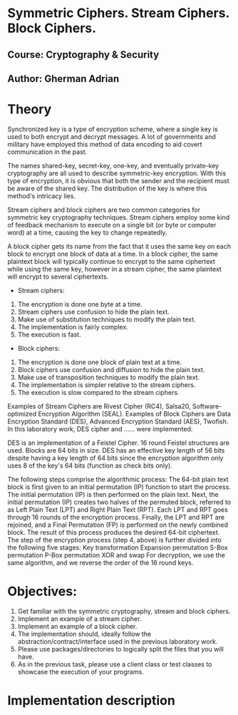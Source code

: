 ﻿# Symmetric Ciphers. Stream Ciphers. Block Ciphers.
## Course: Cryptography & Security
## Author: Gherman Adrian

# Theory
Synchronized key is a type of encryption scheme, where a single key is used to both encrypt and decrypt messages. A lot of governments and military have employed this method of data encoding to aid covert communication in the past.

The names shared-key, secret-key, one-key, and eventually private-key cryptography are all used to describe symmetric-key encryption. With this type of encryption, it is obvious that both the sender and the recipient must be aware of the shared key. The distribution of the key is where this method's intricacy lies.

Stream ciphers and block ciphers are two common categories for symmetric key cryptography techniques. Stream ciphers employ some kind of feedback mechanism to execute on a single bit (or byte or computer word) at a time, causing the key to change repeatedly.

A block cipher gets its name from the fact that it uses the same key on each block to encrypt one block of data at a time. In a block cipher, the same plaintext block will typically continue to encrypt to the same ciphertext while using the same key, however in a stream cipher, the same plaintext will encrypt to several ciphertexts.

- Stream ciphers:
1. The encryption is done one byte at a time.
2. Stream ciphers use confusion to hide the plain text.
3. Make use of substitution techniques to modify the plain text.
4. The implementation is fairly complex.
5. The execution is fast.

- Block ciphers:
1. The encryption is done one block of plain text at a time.
2. Block ciphers use confusion and diffusion to hide the plain text.
3. Make use of transposition techniques to modify the plain text.
4. The implementation is simpler relative to the stream ciphers.
5. The execution is slow compared to the stream ciphers.

Examples of Stream Ciphers are Rivest Cipher (RC4), Salsa20, Software-optimized Encryption Algorithm (SEAL).
Examples of Block Ciphers are Data Encryption Standard (DES), Advanced Encryption Standard (AES), Twofish.
In this laboratory work, DES cipher and ...... were implemented.

DES is an implementation of a Feistel Cipher.
16 round Feistel structures are used. Blocks are 64 bits in size. DES has an effective key length of 56 bits despite having a key length of 64 bits since the encryption algorithm only uses 8 of the key's 64 bits (function as check bits only).

The following steps comprise the algorithmic process:
The 64-bit plain text block is first given to an initial permutation (IP) function to start the process.
The initial permutation (IP) is then performed on the plain text.
Next, the initial permutation (IP) creates two halves of the permuted block, referred to as Left Plain Text (LPT) and Right Plain Text (RPT).
Each LPT and RPT goes through 16 rounds of the encryption process.
Finally, the LPT and RPT are rejoined, and a Final Permutation (FP) is performed on the newly combined block.
The result of this process produces the desired 64-bit ciphertext.
The step of the encryption process (step 4, above) is further divided into the following five stages:
Key transformation
Expansion permutation
S-Box permutation
P-Box permutation
XOR and swap
For decryption, we use the same algorithm, and we reverse the order of the 16 round keys.

# Objectives:
1. Get familiar with the symmetric cryptography, stream and block ciphers.
2. Implement an example of a stream cipher.
3. Implement an example of a block cipher.
4. The implementation should, ideally follow the abstraction/contract/interface used in the previous laboratory work.
5. Please use packages/directories to logically split the files that you will have.
6. As in the previous task, please use a client class or test classes to showcase the execution of your programs.


# Implementation description

